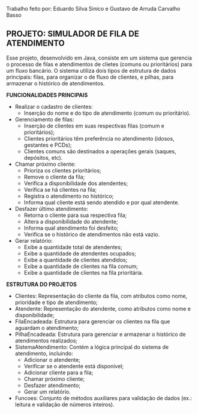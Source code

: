 Trabalho feito por: Eduardo Silva Sinico e Gustavo de Arruda Carvalho Basso

**PROJETO: SIMULADOR DE FILA DE ATENDIMENTO**
-
Esse projeto, desenvolvido em Java, consiste em um sistema que gerencia o processo de filas e atendimentos de clietes (comuns ou
prioritários) para um fluxo bancário. O sistema utiliza dois tipos de estrutura de dados principais: filas, para organizar o de 
fluxo de clientes, e pilhas, para armazenar o histórico de atendimentos.

**FUNCIONALIDADES PRINCIPAIS**
- Realizar o cadastro de clientes:
  - Inserção do nome e do tipo de atendimento (comum ou prioritário).
- Gerenciamento de filas:
  - Inserção de clientes em suas respectivas filas (comum e prioritários);
  - Clientes prioritários têm preferência no atendimento (idosos, gestantes e PCDs);
  - Clientes comuns são destinados a operações gerais (saques, depósitos, etc).
- Chamar próximo cliente:
  - Prioriza os clientes prioritários;
  - Remove o cliente da fila;
  - Verifica a disponibilidade dos atendentes;
  - Verifica se há clientes na fila;
  - Registra o atendimento no histórico;
  - Informa qual cliente está sendo atendido e por qual atendente.
- Desfazer último atendimento:
    - Retorna o cliente para sua respectiva fila;
    - Altera a disponibilidade do atendente;
    - Informa qual atendimento foi desfeito;
    - Verifica se o histórico de atendimentos não está vazio.
- Gerar relatório:
    - Exibe a quantidade total de atendentes;
    - Exibe a quantidade de atendentes ocupados;
    - Exibe a quantidade de clientes atendidos;
    - Exibe a quantidade de clientes na fila comum;
    - Exibe a quantidade de clientes na fila prioritária.

**ESTRUTURA DO PROJETOS**
- Clientes: Representação do cliente da fila, com atributos como nome, prioridade e tipo de atendimento;
- Atendente: Representação do atendente, como atributos como nome e disponibilidade;
- FilaEncadeada: Estrutura para gerenciar os clientes na fila que aguardam o atendimento;
- PilhaEncadeada: Estrutura para gerenciar e armazenar o histórico de atendimentos realizados;
- SistemaAtendimento: Contém a lógica principal do sistema de atendimento, incluindo:
    - Adicionar o atendente;
    - Verificar se o atendente está disponível;
    - Adicionar cliente para a fila;
    - Chamar próximo cliente; 
    - Desfazer atendimento;
    - Gerar um relatório.
- Funcoes: Conjunto de métodos auxiliares para validação de dados (ex.: leitura e validação de números inteiros).
